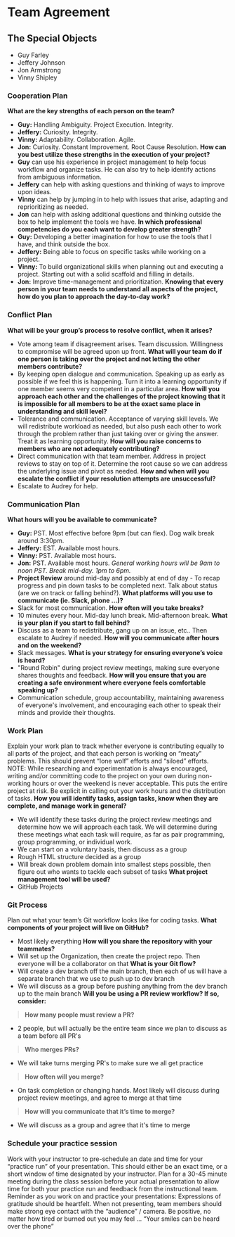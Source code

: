# Team Agreement
## The Special Objects
- Guy Farley
- Jeffery Johnson
- Jon Armstrong
- Vinny Shipley
### Cooperation Plan
**What are the key strengths of each person on the team?**
- **Guy:** Handling Ambiguity. Project Execution. Integrity.
- **Jeffery:** Curiosity. Integrity.
- **Vinny:** Adaptability. Collaboration. Agile.
- **Jon:** Curiosity. Constant Improvement. Root Cause Resolution.
**How can you best utilize these strengths in the execution of your project?**
- **Guy** can use his experience in project management to help focus workflow and organize tasks. He can also try to help identify actions from ambiguous information.
- **Jeffery** can help with asking questions and thinking of ways to improve upon ideas.
- **Vinny** can help by jumping in to help with issues that arise, adapting and reprioritizing as needed.
- **Jon** can help with asking additional questions and thinking outside the box to help implement the tools we have.
**In which professional competencies do you each want to develop greater strength?**
- **Guy:** Developing a better imagination for how to use the tools that I have, and think outside the box.
- **Jeffery:** Being able to focus on specific tasks while working on a project.
- **Vinny:** To build organizational skills when planning out and executing a project. Starting out with a solid scaffold and filling in details.
- **Jon:** Improve time-management and prioritization.
**Knowing that every person in your team needs to understand all aspects of the project, how do you plan to approach the day-to-day work?**
### Conflict Plan
**What will be your group’s process to resolve conflict, when it arises?**
- Vote among team if disagreement arises. Team discussion. Willingness to compromise will be agreed upon up front.
**What will your team do if one person is taking over the project and not letting the other members contribute?**
- By keeping open dialogue and communication. Speaking up as early as possible if we feel this is happening. Turn it into a learning opportunity if one member seems very competent in a particular area.
**How will you approach each other and the challenges of the project knowing that it is impossible for all members to be at the exact same place in understanding and skill level?**
- Tolerance and communication. Acceptance of varying skill levels. We will redistribute workload as needed, but also push each other to work through the problem rather than just taking over or giving the answer. Treat it as learning opportunity.
**How will you raise concerns to members who are not adequately contributing?**
- Direct communication with that team member. Address in project reviews to stay on top of it. Determine the root cause so we can address the underlying issue and pivot as needed.
**How and when will you escalate the conflict if your resolution attempts are unsuccessful?**
- Escalate to Audrey for help.
### Communication Plan
**What hours will you be available to communicate?**
- **Guy:** PST. Most effective before 9pm (but can flex). Dog walk break around 3:30pm.
- **Jeffery:** EST. Available most hours.
- **Vinny:** PST. Available most hours.
- **Jon:** PST. Available most hours.
*General working hours will be 9am to noon PST. Break mid-day. 1pm to 6pm.*
- **Project Review** around mid-day and possibly at end of day - To recap progress and pin down tasks to be completed next. Talk about status (are we on track or falling behind?).
**What platforms will you use to communicate (ie. Slack, phone …)?**
- Slack for most communication.
**How often will you take breaks?**
- 10 minutes every hour. Mid-day lunch break. Mid-afternoon break.
**What is your plan if you start to fall behind?**
- Discuss as a team to redistribute, gang up on an issue, etc.. Then escalate to Audrey if needed.
**How will you communicate after hours and on the weekend?**
- Slack messages.
**What is your strategy for ensuring everyone’s voice is heard?**
- "Round Robin" during project review meetings, making sure everyone shares thoughts and feedback.
**How will you ensure that you are creating a safe environment where everyone feels comfortable speaking up?**
- Communication schedule, group accountability, maintaining awareness of everyone's involvement, and encouraging each other to speak their minds and provide their thoughts.
### Work Plan
Explain your work plan to track whether everyone is contributing equally to all parts of the project, and that each person is working on “meaty” problems. This should prevent “lone wolf” efforts and “siloed” efforts.
NOTE: While researching and experimentation is always encouraged, writing and/or committing code to the project on your own during non-working hours or over the weekend is never acceptable. This puts the entire project at risk. Be explicit in calling out your work hours and the distribution of tasks.
**How you will identify tasks, assign tasks, know when they are complete, and manage work in general?**
- We will identify these tasks during the project review meetings and determine how we will approach each task. We will determine during these meetings what each task will require, as far as pair programming, group programming, or individual work.
- We can start on a voluntary basis, then discuss as a group
- Rough HTML structure decided as a group
- Will break down problem domain into smallest steps possible, then figure out who wants to tackle each subset of tasks
**What project management tool will be used?**
- GitHub Projects
### Git Process
Plan out what your team’s Git workflow looks like for coding tasks.
**What components of your project will live on GitHub?**
- Most likely everything
**How will you share the repository with your teammates?**
- Will set up the Organization, then create the project repo. Then everyone will be a collaborator on that
**What is your Git flow?**
- Will create a dev branch off the main branch, then each of us will have a separate branch that we use to push up to dev branch
- We will discuss as a group before pushing anything from the dev branch up to the main branch
**Will you be using a PR review workflow? If so, consider:**
> **How many people must review a PR?**
- 2 people, but will actually be the entire team since we plan to discuss as a team before all PR's
> **Who merges PRs?**
- We will take turns merging PR's to make sure we all get practice
> **How often will you merge?**
- On task completion or changing hands. Most likely will discuss during project review meetings, and agree to merge at that time
> **How will you communicate that it’s time to merge?**
- We will discuss as a group and agree that it's time to merge
### Schedule your practice session
Work with your instructor to pre-schedule an date and time for your “practice run” of your presentation. This should either be an exact time, or a short window of time designated by your instructor. Plan for a 30-45 minute meeting during the class session before your actual presentation to allow time for both your practice run and feedback from the instructional team.
Reminder as you work on and practice your presentations:
Expressions of gratitude should be heartfelt.
When not presenting, team members should make strong eye contact with the “audience” / camera.
Be positive, no matter how tired or burned out you may feel … “Your smiles can be heard over the phone”
